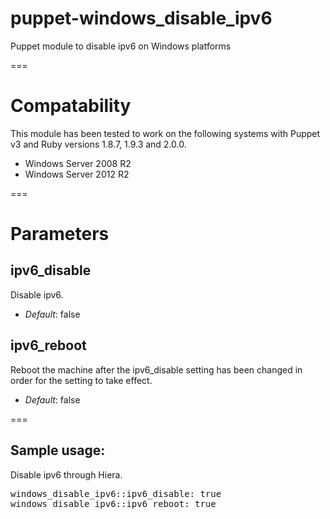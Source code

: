 # puppet-windows_disable_ipv6

Puppet module to disable ipv6 on Windows platforms

===

# Compatability

This module has been tested to work on the following systems with Puppet v3 and Ruby versions 1.8.7, 1.9.3 and 2.0.0.

 * Windows Server 2008 R2
 * Windows Server 2012 R2

===

# Parameters

ipv6_disable
-----------
Disable ipv6.

- *Default*: false

ipv6_reboot
---------------------------
Reboot the machine after the ipv6_disable setting has been changed in order for the setting to take effect.

- *Default*: false

===

## Sample usage:
Disable ipv6 through Hiera.

<pre>
windows_disable_ipv6::ipv6_disable: true
windows_disable_ipv6::ipv6_reboot: true
</pre>
